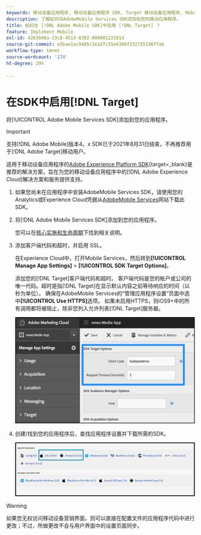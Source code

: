 ```yaml
---
keywords: 移动设备应用程序, 移动设备应用程序 SDK, Target 移动设备应用程序, Mobile Target SDK, 在 SDK 中启用 Target
description: 了解如何将AdobeMobile Services SDK添加到您的移动应用程序。
title: 如何在 [!DNL Adobe Mobile SDK]中启用 [!DNL Target] ？
feature: Implement Mobile
exl-id: 4263b96a-23c8-4513-8302-00080122181d
source-git-commit: e5bae1ac9485c3e1d7c55e6386f332755196ffab
workflow-type: tm+mt
source-wordcount: '274'
ht-degree: 29%

---
```


# 在SDK中启用[!DNL Target]

将[!UICONTROL Adobe Mobile Services SDK]添加到您的应用程序。

>[!IMPORTANT]
>
>支持[!DNL Adobe Mobile]版本4。*x* SDK已于2021年8月31日结束，不再推荐用于[!DNL Adobe Target]移动用户。
>
>适用于移动设备应用程序的[Adobe Experience Platform SDK](https://developer.adobe.com/client-sdks/documentation/){target=_blank}是推荐的解决方案，旨在为您的移动设备应用程序中的[!DNL Adobe Experience Cloud]解决方案和服务提供支持。

1. 如果您尚未在应用程序中安装AdobeMobile Services SDK，请使用您的Analytics或Experience Cloud凭据从[AdobeMobile Services](https://mobilemarketing.adobe.com/)网站下载此SDK。

1. 将[!DNL Adobe Mobile Services SDK]添加到您的应用程序。

   您可以在[核心实施和生命周期](https://experienceleague.adobe.com/docs/mobile-services/ios/getting-started-ios/dev-qs.html)下找到相关说明。

1. 添加客户端代码和超时，并启用 SSL。

   在Experience Cloud中，打开Mobile Services，然后转到&#x200B;**[!UICONTROL Manage App Settings]** > **[!UICONTROL SDK Target Options]**。

   添加您的[!DNL Target]客户端代码和超时。 客户端代码是您的帐户或公司的唯一代码。超时是指[!DNL Target]在显示默认内容之前等待响应的时间（以秒为单位）。 确保在AdobeMobile Services的“管理应用程序设置”页面中选中&#x200B;**[!UICONTROL Use HTTPS]**&#x200B;选项。 如果未启用HTTPS，则iOS9+中的所有调用都将被阻止，除非您列入允许列表[!DNL Target]服务器。

   ![替代图像](assets/mobile-clientcode.png)

1. 创建/找到您的应用程序后，查找应用程序设置并下载所需的SDK。

   ![替代图像](assets/download-sdk.png)

>[!WARNING]
>
> 如果您无权访问移动设备营销界面，则可以直接在配置文件的应用程序代码中进行更改；不过，所做更改不会与用户界面中的设置页面同步。
